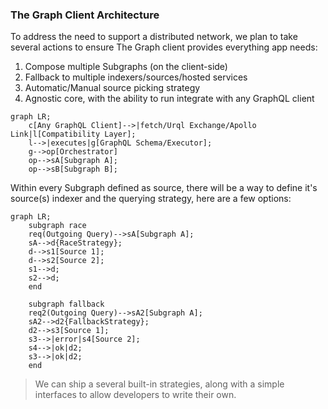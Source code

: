 ### The Graph Client Architecture

To address the need to support a distributed network, we plan to take several actions to ensure The Graph client provides everything app needs:

1. Compose multiple Subgraphs (on the client-side)
2. Fallback to multiple indexers/sources/hosted services
3. Automatic/Manual source picking strategy 
4. Agnostic core, with the ability to run integrate with any GraphQL client

```mermaid 
graph LR;
    c[Any GraphQL Client]-->|fetch/Urql Exchange/Apollo Link|l[Compatibility Layer];
    l-->|executes|g[GraphQL Schema/Executor];
    g-->op[Orchestrator]
    op-->sA[Subgraph A]; 
    op-->sB[Subgraph B]; 
```

Within every Subgraph defined as source, there will be a way to define it's source(s) indexer and the querying strategy, here are a few options: 

```mermaid
graph LR;
    subgraph race
    req(Outgoing Query)-->sA[Subgraph A]; 
    sA-->d{RaceStrategy};
    d-->s1[Source 1]; 
    d-->s2[Source 2]; 
    s1-->d;
    s2-->d;
    end
    
    subgraph fallback
    req2(Outgoing Query)-->sA2[Subgraph A]; 
    sA2-->d2{FallbackStrategy};
    d2-->s3[Source 1]; 
    s3-->|error|s4[Source 2]; 
    s4-->|ok|d2;
    s3-->|ok|d2;
    end
```

> We can ship a several built-in strategies, along with a simple interfaces to allow developers to write their own. 
